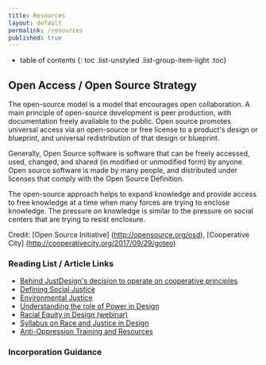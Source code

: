 ```yaml
---
title: Resources
layout: default
permalink: /resources
published: true
---
```


* table of contents
{: toc .list-unstyled .list-group-item-light .toc}

## Open Access / Open Source Strategy
The open-source model is a model that encourages open collaboration. A main principle of open-source development is peer production, with documentation freely available to the public. Open source promotes universal access via an open-source or free license to a product's design or blueprint, and universal redistribution of that design or blueprint. 

Generally, Open Source software is software that can be freely accessed, used, changed, and shared (in modified or unmodified form) by anyone. Open source software is made by many people, and distributed under licenses that comply with the Open Source Definition.

The open-source approach helps to expand knowledge and provide access to free knowledge at a time when many forces are trying to enclose knowledge. The pressure on knowledge is similar to the pressure on social centers that are trying to resist enclosure.

Credit: [Open Source Initiative] (http://opensource.org/osd), [Cooperative City] (http://cooperativecity.org/2017/09/29/goteo) 


### Reading List / Article Links

- [Behind JustDesign's decision to operate on cooperative principles](http://bit.ly/AThirdWay)
- [Defining Social Justice](ttp://bit.ly/SocialJusticeDef)
- [Environmental Justice](http://bit.ly/EJinTrump)
- [Understanding the role of Power in Design](http://bit.ly/PowerInDesign)
- [Racial Equity in Design (webinar)](http://bit.ly/2RacialEquityInDesign)
- [Syllabus on Race and Justice in Design](http://bit.ly/RaceInDesign)
- [Anti-Oppression Training and Resources](http://aorta.coop)

### Incorporation Guidance

